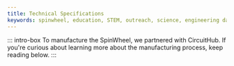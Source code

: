```yaml
---
title: Technical Specifications
keywords: spinwheel, education, STEM, outreach, science, engineering day, electronics, computer science, physics
---
```


::: intro-box
To manufacture the SpinWheel, we partnered with CircuitHub. If you're curious about learning more about the manufacturing process, keep reading below.
:::

